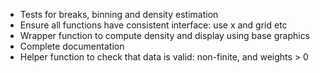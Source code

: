 * Tests for breaks, binning and density estimation
* Ensure all functions have consistent interface: use x and grid etc
* Wrapper function to compute density and display using base graphics
* Complete documentation
* Helper function to check that data is valid: non-finite, and weights > 0